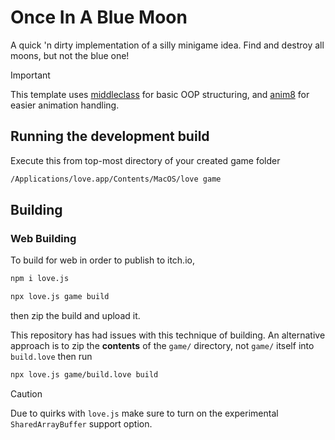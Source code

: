 # Once In A Blue Moon

A quick 'n dirty implementation of a silly minigame idea.
Find and destroy all moons, but not the blue one!

> [!IMPORTANT]
> This template uses [middleclass](https://github.com/kikito/middleclass?tab=readme-ov-file) for basic OOP structuring, and [anim8](https://github.com/kikito/anim8/tree/master) for easier animation handling.

## Running the development build

Execute this from top-most directory of your created game folder

```bash
/Applications/love.app/Contents/MacOS/love game
```

## Building

### Web Building

To build for web in order to publish to itch.io,

```bash
npm i love.js
```

```bash
npx love.js game build
```

then zip the build and upload it.

This repository has had issues with this technique of building. An alternative approach is to zip the **contents** of the `game/` directory, not `game/` itself into `build.love` then run

```bash
npx love.js game/build.love build
```

>[!CAUTION]
> Due to quirks with `love.js` make sure to turn on the experimental `SharedArrayBuffer` support option.

